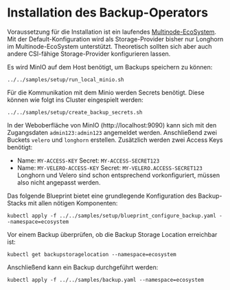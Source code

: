 # Installation des Backup-Operators

Voraussetzung für die Installation ist ein laufendes [Multinode-EcoSystem][mn-ecosystem-repo].
Mit der Default-Konfiguration wird als Storage-Provider bisher nur Longhorn im Multinode-EcoSystem unterstützt.
Theoretisch sollten sich aber auch andere CSI-fähige Storage-Provider konfigurieren lassen.

[mn-ecosystem-repo]: https://github.com/cloudogu/k8s-ecosystem

Es wird MinIO auf dem Host benötigt, um Backups speichern zu können:
```shell
../../samples/setup/run_local_minio.sh
```

Für die Kommunikation mit dem Minio werden Secrets benötigt. Diese können wie folgt ins Cluster eingespielt werden:
```shell
../../samples/setup/create_backup_secrets.sh
```



In der Weboberfläche von MinIO (http://localhost:9090) kann sich mit den Zugangsdaten `admin123:admin123` angemeldet 
werden. Anschließend zwei Buckets `velero` und `longhorn` erstellen. Zusätzlich werden zwei Access Keys benötigt:
- Name: `MY-ACCESS-KEY` Secret: `MY-ACCESS-SECRET123`
- Name: `MY-VELERO-ACCESS-KEY` Secret: `MY-VELERO.ACCESS-SECRET123`
Longhorn und Velero sind schon entsprechend vorkonfiguriert, müssen also nicht angepasst werden.


Das folgende Blueprint bietet eine grundlegende Konfiguration des Backup-Stacks mit allen nötigen Komponenten:

```shell
kubectl apply -f ../../samples/setup/blueprint_configure_backup.yaml --namespace=ecosystem
```

Vor einem Backup überprüfen, ob die Backup Storage Location erreichbar ist:
```shell
kubectl get backupstoragelocation --namespace=ecosystem
```

Anschließend kann ein Backup durchgeführt werden:
```shell
kubectl apply -f ../../samples/backup.yaml --namespace=ecosystem
```